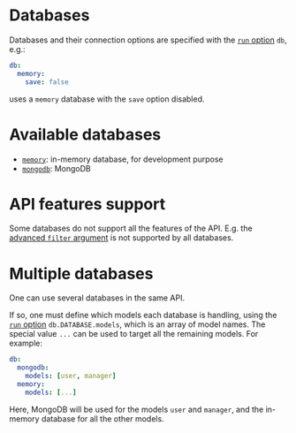 # Databases

Databases and their connection options are specified with the
[`run` option](configuration.md) `db`, e.g.:

```yml
db:
  memory:
    save: false
```

uses a `memory` database with the `save` option disabled.

# Available databases

  - [`memory`](memory_db.md): in-memory database, for development purpose
  - [`mongodb`](mongodb.md): MongoDB

# API features support

Some databases do not support all the features of the API.
E.g. the [advanced `filter` argument](filtering.md#advanced-filtering) is not
supported by all databases.

# Multiple databases

One can use several databases in the same API.

If so, one must define which models each database is handling, using the
[`run` option](configuration.md) `db.DATABASE.models`, which is an array of
model names. The special value `...` can be used to target all the
remaining models. For example:

```yml
db:
  mongodb:
    models: [user, manager]
  memory:
    models: [...]
```

Here, MongoDB will be used for the models `user` and `manager`, and the
in-memory database for all the other models.
